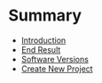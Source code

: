 # Summary

* [Introduction](README.md)
* [End Result](end_result.md)
* [Software Versions](software_versions.md)
* [Create New Project](create_new_project.md)

